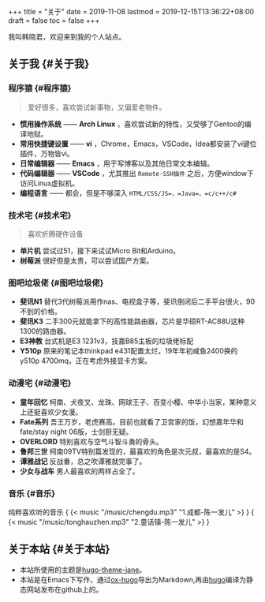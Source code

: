 +++
title = "关于"
date = 2019-11-08
lastmod = 2019-12-15T13:36:22+08:00
draft = false
toc = false
+++

我叫韩晓君，欢迎来到我的个人站点。


## 关于我 {#关于我}


### 程序猿 {#程序猿}

> 爱好很多，喜欢尝试新事物，又偏爱老物件。

-   **惯用操作系统** —— **Arch Linux** ，喜欢尝试新的特性，又受够了Gentoo的编译地狱。
-   **常用快捷键设置** —— **vi** ，Chrome，Emacs，VSCode，Idea都安装了vi键位插件，万物皆vi。
-   **日常编辑器** —— **Emacs** ，用于写博客以及其他日常文本编辑。
-   **代码编辑器** —— **VSCode** ，尤其推出 `Remote-SSH插件` 之后，方便window下访问Linux虚拟机。
-   **编程语言** —— 都会，但是不够深入 `HTML/CSS/JS=，=Java=，=c/c++/c#`


### 技术宅 {#技术宅}

> 喜欢折腾硬件设备

-   **单片机** 尝试过51，接下来试试Micro Bit和Arduino。
-   **树莓派** 很好但是太贵，可以尝试国产方案。


### 图吧垃圾佬 {#图吧垃圾佬}

-   **斐讯N1** 替代3代树莓派用作nas、电视盒子等，斐讯倒闭后二手平台很火，90不到的价格。
-   **斐讯K3** 二手300元就能拿下的高性能路由器，芯片是华硕RT-AC88U这种1300的路由器。
-   **E3神教** 台式机是E3 1231v3，技嘉B85主板的垃圾佬标配
-   **Y510p**  原来的笔记本thinkpad e431配置太烂，19年年初咸鱼2400换的y510p 4700mq，正在考虑外接显卡方案。


### 动漫宅 {#动漫宅}

-   **童年回忆** 柯南、犬夜叉、龙珠、网球王子、百变小樱、中华小当家，某种意义上还挺喜欢少女漫。
-   **Fate系列** 吾王万岁，老虎赛高。目前也就看了卫宫家的饭，幻想嘉年华和fate/stay night 06版，士剑厨无疑。
-   **OVERLORD** 特别喜欢与空气斗智斗勇的骨头。
-   **鲁邦三世** 柯南09TV特别篇发现的，最喜欢的角色是次元叔，最喜欢的是S4。
-   **谭雅战记** 反战番，总之吹谭雅就完事了。
-   **少女与战车** 男人最喜欢的两样占全了。


### 音乐 {#音乐}

纯粹喜欢听的音乐
{ {< music "/music/chengdu.mp3" "1.成都-陈一发儿" >} }
{ {< music "/music/tonghauzhen.mp3" "2.童话镇-陈一发儿" >} }


## 关于本站 {#关于本站}

-   本站所使用的主题是[hugo-theme-jane](https://github.com/xianmin/hugo-theme-jane)。
-   本站是在Emacs下写作，通过[ox-hugo](https://github.com/kaushalmodi/ox-hugo)导出为Markdown,再由[hugo](https://gohugo.io/)编译为静态网站发布在github上的。